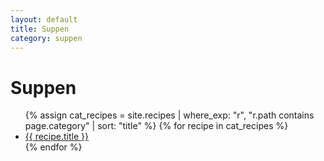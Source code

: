 ```yaml
---
layout: default
title: Suppen
category: suppen
---
```

<h1>Suppen</h1>
<ul>
  {% assign cat_recipes = site.recipes | where_exp: "r", "r.path contains page.category" | sort: "title" %}
  {% for recipe in cat_recipes %}
    <li><a href="{{ recipe.url | relative_url }}">{{ recipe.title }}</a></li>
  {% endfor %}
</ul>
